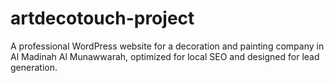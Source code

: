 # artdecotouch-project
A professional WordPress website for a decoration and painting company in Al Madinah Al Munawwarah, optimized for local SEO and designed for lead generation.
